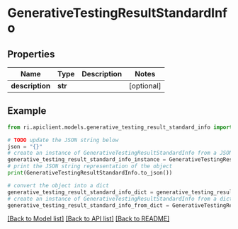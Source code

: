 # GenerativeTestingResultStandardInfo


## Properties

Name | Type | Description | Notes
------------ | ------------- | ------------- | -------------
**description** | **str** |  | [optional] 

## Example

```python
from ri.apiclient.models.generative_testing_result_standard_info import GenerativeTestingResultStandardInfo

# TODO update the JSON string below
json = "{}"
# create an instance of GenerativeTestingResultStandardInfo from a JSON string
generative_testing_result_standard_info_instance = GenerativeTestingResultStandardInfo.from_json(json)
# print the JSON string representation of the object
print(GenerativeTestingResultStandardInfo.to_json())

# convert the object into a dict
generative_testing_result_standard_info_dict = generative_testing_result_standard_info_instance.to_dict()
# create an instance of GenerativeTestingResultStandardInfo from a dict
generative_testing_result_standard_info_from_dict = GenerativeTestingResultStandardInfo.from_dict(generative_testing_result_standard_info_dict)
```
[[Back to Model list]](../README.md#documentation-for-models) [[Back to API list]](../README.md#documentation-for-api-endpoints) [[Back to README]](../README.md)


